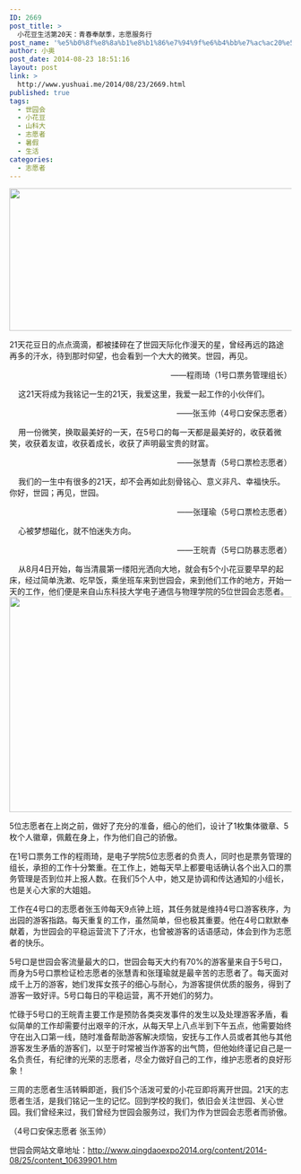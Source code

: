 ```yaml
---
ID: 2669
post_title: >
  小花豆生活第20天：青春奉献季，志愿服务行
post_name: '%e5%b0%8f%e8%8a%b1%e8%b1%86%e7%94%9f%e6%b4%bb%e7%ac%ac20%e5%a4%a9%ef%bc%9a%e9%9d%92%e6%98%a5%e5%a5%89%e7%8c%ae%e5%ad%a3%ef%bc%8c%e5%bf%97%e6%84%bf%e6%9c%8d%e5%8a%a1%e8%a1%8c'
author: 小奥
post_date: 2014-08-23 18:51:16
layout: post
link: >
  http://www.yushuai.me/2014/08/23/2669.html
published: true
tags:
  - 世园会
  - 小花豆
  - 山科大
  - 志愿者
  - 暑假
  - 生活
categories:
  - 志愿者
---
```

<img class="aligncenter" src="http://image16-c.poco.cn/mypoco/myphoto/20140823/18/4269732320140823184700093.jpg" alt="" width="512" height="254" />

21天花豆日的点点滴滴，都被揉碎在了世园天际化作漫天的星，曾经再远的路途再多的汗水，待到那时仰望，也会看到一个大大的微笑。世园，再见。
<p style="text-align: right;">——程雨琦（1号口票务管理组长）</p>
    这21天将成为我铭记一生的21天，我爱这里，我爱一起工作的小伙伴们。
<p style="text-align: right;">——张玉帅（4号口安保志愿者）</p>
    用一份微笑，换取最美好的一天，在5号口的每一天都是最美好的，收获着微笑，收获着友谊，收获着成长，收获了声明最宝贵的财富。
<p style="text-align: right;">——张慧青（5号口票检志愿者）</p>
    我们的一生中有很多的21天，却不会再如此刻骨铭心、意义非凡、幸福快乐。你好，世园；再见，世园。
<p style="text-align: right;">——张瑾瑜（5号口票检志愿者）</p>
    心被梦想磁化，就不怕迷失方向。
<p style="text-align: right;">——王皖青（5号口防暴志愿者）</p>
    从8月4日开始，每当清晨第一缕阳光洒向大地，就会有5个小花豆要早早的起床，经过简单洗漱、吃早饭，乘坐班车来到世园会，来到他们工作的地方，开始一天的工作，他们便是来自山东科技大学电子通信与物理学院的5位世园会志愿者。<img class="aligncenter" src="http://image16-c.poco.cn/mypoco/myphoto/20140823/18/4269732320140823184816012.jpg" alt="" width="512" height="384" />

5位志愿者在上岗之前，做好了充分的准备，细心的他们，设计了1枚集体徽章、5枚个人徽章，佩戴在身上，作为他们自己的骄傲。

在1号口票务工作的程雨琦，是电子学院5位志愿者的负责人，同时也是票务管理的组长，承担的工作十分繁重。在工作上，她每天早上都要电话确认各个出入口的票务管理是否到位并上报人数。在我们5个人中，她又是协调和传达通知的小组长，也是关心大家的大姐姐。

工作在4号口的志愿者张玉帅每天9点钟上班，其任务就是维持4号口游客秩序，为出园的游客指路。每天重复的工作，虽然简单，但也极其重要。他在4号口默默奉献着，为世园会的平稳运营流下了汗水，也曾被游客的话语感动，体会到作为志愿者的快乐。

5号口是世园会客流量最大的口，世园会每天大约有70%的游客量来自于5号口，而身为5号口票检证检志愿者的张慧青和张瑾瑜就是最辛苦的志愿者了。每天面对成千上万的游客，她们发挥女孩子的细心与耐心，为游客提供优质的服务，得到了游客一致好评。5号口每日的平稳运营，离不开她们的努力。

忙碌于5号口的王皖青主要工作是预防各类突发事件的发生以及处理游客矛盾，看似简单的工作却需要付出艰辛的汗水，从每天早上八点半到下午五点，他需要始终守在出入口第一线，随时准备帮助游客解决烦恼，安抚与工作人员或者其他与其他游客发生矛盾的游客们，以至于时常被当作游客的出气筒，但他始终谨记自己是一名负责任，有纪律的光荣的志愿者，尽全力做好自己的工作，维护志愿者的良好形象！

三周的志愿者生活转瞬即逝，我们5个活泼可爱的小花豆即将离开世园。21天的志愿者生活，是我们铭记一生的记忆。回到学校的我们，依旧会关注世园、关心世园。我们曾经来过，我们曾经为世园会服务过，我们为作为世园会志愿者而骄傲。

（4号口安保志愿者 张玉帅）

世园会网站文章地址：<a href="http://www.qingdaoexpo2014.org/content/2014-08/25/content_10639901.htm" target="_blank">http://www.qingdaoexpo2014.org/content/2014-08/25/content_10639901.htm</a>